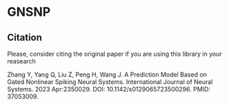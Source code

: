 # GNSNP

## Citation

Please, consider citing the original paper if you are using this library in your reasearch

  Zhang Y, Yang Q, Liu Z, Peng H, Wang J. A Prediction Model Based on Gated Nonlinear Spiking Neural Systems. International Journal of Neural Systems. 2023 Apr:2350029. DOI: 10.1142/s0129065723500296. PMID: 37053009.

